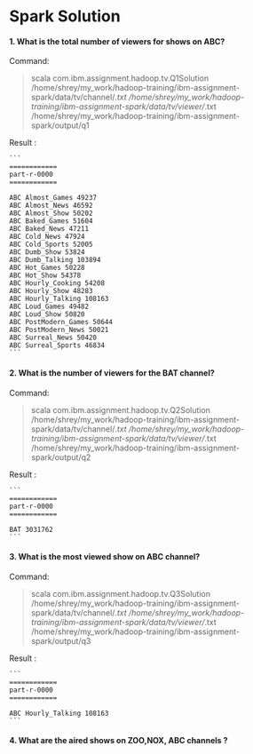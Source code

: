Spark Solution
========

#### 1. What is the total number of viewers for shows on ABC?

Command:

>scala com.ibm.assignment.hadoop.tv.Q1Solution /home/shrey/my_work/hadoop-training/ibm-assignment-spark/data/tv/channel/*.txt /home/shrey/my_work/hadoop-training/ibm-assignment-spark/data/tv/viewer/*.txt /home/shrey/my_work/hadoop-training/ibm-assignment-spark/output/q1
		
Result :

	```
	============
	part-r-0000
	============
	
	ABC Almost_Games 49237
	ABC Almost_News 46592
	ABC Almost_Show 50202
	ABC Baked_Games 51604
	ABC Baked_News 47211
	ABC Cold_News 47924
	ABC Cold_Sports 52005
	ABC Dumb_Show 53824
	ABC Dumb_Talking 103894
	ABC Hot_Games 50228
	ABC Hot_Show 54378
	ABC Hourly_Cooking 54208
	ABC Hourly_Show 48283
	ABC Hourly_Talking 108163
	ABC Loud_Games 49482
	ABC Loud_Show 50820
	ABC PostModern_Games 50644
	ABC PostModern_News 50021
	ABC Surreal_News 50420
	ABC Surreal_Sports 46834
	```
	
#### 2. What is the number of viewers for the BAT channel?

Command:

>scala com.ibm.assignment.hadoop.tv.Q2Solution /home/shrey/my_work/hadoop-training/ibm-assignment-spark/data/tv/channel/*.txt /home/shrey/my_work/hadoop-training/ibm-assignment-spark/data/tv/viewer/*.txt /home/shrey/my_work/hadoop-training/ibm-assignment-spark/output/q2
		
Result :

	```
	============
	part-r-0000
	============
	
	BAT 3031762
	```	

#### 3. What is the most viewed show on ABC channel?

Command:

>scala com.ibm.assignment.hadoop.tv.Q3Solution /home/shrey/my_work/hadoop-training/ibm-assignment-spark/data/tv/channel/*.txt /home/shrey/my_work/hadoop-training/ibm-assignment-spark/data/tv/viewer/*.txt /home/shrey/my_work/hadoop-training/ibm-assignment-spark/output/q3
		
Result :

	```
	============
	part-r-0000
	============
	
	ABC Hourly_Talking 108163
	```


#### 4. What are the aired shows on ZOO,NOX, ABC channels ?


